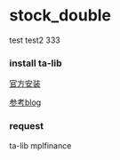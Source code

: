 # stock_double

test
test2
333

### install ta-lib
[官方安装](https://mrjbq7.github.io/ta-lib/install.html)

[参考blog](https://www.1024sou.com/article/621351.html)


### request
ta-lib
mplfinance
